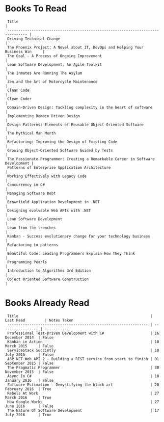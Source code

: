 Books To Read
=============
     Title                                                                           | 
     ------------------------------------------------------------------------------- |  
     Driving Technical Change                                                        | 
     The Phoenix Project: A Novel about IT, DevOps and Helping Your Business Win     | 
     The Goal - A Process of Ongoing Improvement                                     | 
     Lean Software Development, An Agile Toolkit                                     | 
     The Inmates Are Running The Asylum                                              | 
     Zen and the Art of Motorcycle Maintenance                                       | 
     Clean Code                                                                      | 
     Clean Coder                                                                     | 
     Domain-Driven Design: Tackling complexity in the heart of software              | 
     Implementing Domain Driven Design                                               | 
     Design Patterns: Elements of Reusable Object-Oriented Software                  | 
     The Mythical Man Month                                                          | 
     Refactoring: Improving the Design of Existing Code                              | 
     Growing Object-Oriented Software Guided by Tests                                | 
     The Passionate Programmer: Creating a Remarkable Career in Software Development | 
     Patterns of Enterprise Application Architecture                                 | 
     Working Effectively with Legacy Code                                            | 
     Concurrency in C#                                                               | 
     Managing Software Debt                                                          | 
     Brownfield Application Development in .NET                                      | 
     Designing evolvable Web APIs with .NET                                          | 
     Lean Software Development                                                       | 
     Lean from the trenches                                                          | 
     Kanban - Success evolutionary change for your technology business               | 
     Refactoring to patterns                                                         | 
     Beautiful Code: Leading Programmers Explain How They Think                      | 
     Programming Pearls                                                              | 
     Introduction to Algorithms 3rd Edition                                          | 
     Object Oriented Software Construction                                           | 

Books Already Read
==================
     Title                                                            | Last Read         | Notes Taken
     ---------------------------------------------------------------- | ----------------- | ----------- 
     Professional Test-Driven Development with C#                     | 16 December 2014  | False      
     Kanban in Action                                                 | 10 March 2015     | False      
     ServiceStack Succintly                                           | 10 July 2015      | False      
     ASP.NET Web API 2 - Building a REST service from start to finish | 01 September 2015 | False      
     The Pragmatic Programmer                                         | 30 November 2015  | False      
     Async In C#                                                      | 10 January 2016   | False      
     Software Estimation - Demystifying the black art                 | 20 February 2016  | True       
     Rebels At Work                                                   | 27 March 2016     | True       
     How Google Works                                                 | 27 June 2016      | False      
     The Nature Of Software Development                               | 17 July 2016      | True       
